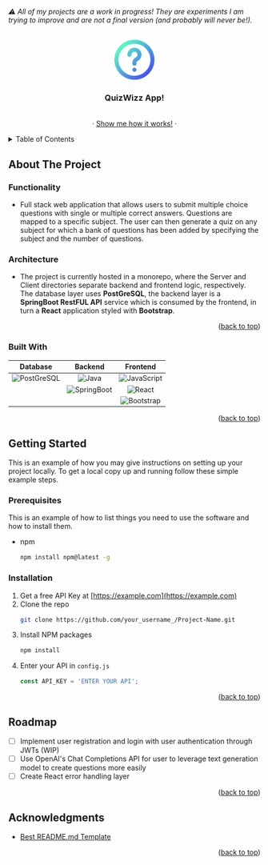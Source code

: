 <em>:warning: All of my projects are a work in progress! They are experiments I am trying to improve and are not a final version (and probably will never be!).</em>

<!-- PROJECT LOGO -->
<br />
<div align="center">
  
  <a href="https://github.com/aliciademorauk/OnlineQuizApp/blob/main/Client/online-quiz-app/img/question-mark.png">
    <img src="https://github.com/aliciademorauk/OnlineQuizApp/raw/main/Client/online-quiz-app/img/question-mark.png" alt="Logo" width="80" height="80">
  </a>

  <h3 align="center">QuizWizz App!</h3>

  <p align="center">
    <br />
     ·
    <!-- LINK TO SECTION ON THE PAGE WITH SCREENSHOTS OF HOW IT WORKS -->
    <a href="https://github.com/othneildrew/Best-README-Template">Show me how it works!</a>
    ·
  </p>
  
</div>

<!-- TABLE OF CONTENTS -->
<details>
  <summary>Table of Contents</summary>
  <ol>
    <li>
      <a href="#about-the-project">About The Project</a>
     <ul>
        <li><a href="#functionality">Functionality</a></li>
        <li><a href="#architecture">Architecture</a></li>
        <li><a href="#built-with">Built With</a></li>
     </ul>
    </li>
    <li>
      <a href="#getting-started">Getting Started</a>
      <ul>
        <li><a href="#prerequisites">Prerequisites</a></li>
        <li><a href="#installation">Installation</a></li>
      </ul>
    </li>
    <li><a href="#roadmap">Roadmap</a></li>
    <li><a href="#acknowledgements">Acknowledgements</a></li>
  </ol>
</details>


<!-- ABOUT THE PROJECT -->
## About The Project
### Functionality
* Full stack web application that allows users to submit multiple choice questions with single or multiple correct answers. Questions are mapped to a specific subject. The user can then generate a quiz on any subject for which a bank of questions has been added by specifying the subject and the number of questions.

### Architecture
* The project is currently hosted in a monorepo, where the Server and Client directories separate backend and frontend logic, respectively. The database layer uses **PostGreSQL**, the backend layer is a **SpringBoot RestFUL API** service which is consumed by the frontend, in turn a **React** application styled with **Bootstrap**.

<p align="right">(<a href="#readme-top">back to top</a>)</p>


### Built With

| Database      | Backend       | Frontend    |
| ------------- |:-------------:|:---------:  |
| ![PostGreSQL] |    ![Java]    |![JavaScript]|
|               | ![SpringBoot] |  ![React]   |
|               |               |![Bootstrap] |

<p align="right">(<a href="#readme-top">back to top</a>)</p>

<!-- GETTING STARTED -->
## Getting Started

This is an example of how you may give instructions on setting up your project locally.
To get a local copy up and running follow these simple example steps.


### Prerequisites

This is an example of how to list things you need to use the software and how to install them.
* npm
  ```sh
  npm install npm@latest -g
  ```


### Installation

1. Get a free API Key at [https://example.com](https://example.com)
2. Clone the repo
   ```sh
   git clone https://github.com/your_username_/Project-Name.git
   ```
3. Install NPM packages
   ```sh
   npm install
   ```
4. Enter your API in `config.js`
   ```js
   const API_KEY = 'ENTER YOUR API';
   ```

<p align="right">(<a href="#readme-top">back to top</a>)</p>

<!-- ROADMAP -->
## Roadmap

- [ ] Implement user registration and login with user authentication through JWTs (WIP)
- [ ] Use OpenAI's Chat Completions API for user to leverage text generation model to create questions more easily
- [ ] Create React error handling layer

<p align="right">(<a href="#readme-top">back to top</a>)</p>

<!-- ACKNOWLEDGMENTS -->
## Acknowledgments

* [Best README.md Template](https://github.com/othneildrew/Best-README-Template)

<p align="right">(<a href="#readme-top">back to top</a>)</p>

<!-- MARKDOWN LINKS & IMAGES -->
[JavaScript]: https://img.shields.io/badge/JavaScript-323330?style=for-the-badge&logo=javascript&logoColor=F7DF1E
[React]: https://img.shields.io/badge/React-20232A?style=for-the-badge&logo=react&logoColor=61DAFB
[HTML]: https://img.shields.io/badge/HTML5-E34F26?style=for-the-badge&logo=html5&logoColor=white
[CSS]: https://img.shields.io/badge/CSS3-1572B6?style=for-the-badge&logo=css3&logoColor=white
[Bootstrap]: https://img.shields.io/badge/Bootstrap-563D7C?style=for-the-badge&logo=bootstrap&logoColor=white
[SpringBoot]: https://img.shields.io/badge/Spring_Boot-F2F4F9?style=for-the-badge&logo=spring-boot
[Java]: https://img.shields.io/badge/Java-ED8B00?style=for-the-badge&logo=openjdk&logoColor=white
[PostGreSQL]: https://img.shields.io/badge/PostgreSQL-316192?style=for-the-badge&logo=postgresql&logoColor=white

